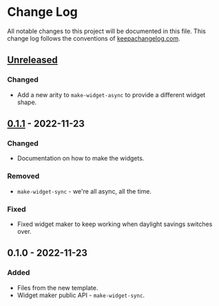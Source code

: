 # Change Log
All notable changes to this project will be documented in this file. This change log follows the conventions of [keepachangelog.com](http://keepachangelog.com/).

## [Unreleased]
### Changed
- Add a new arity to `make-widget-async` to provide a different widget shape.

## [0.1.1] - 2022-11-23
### Changed
- Documentation on how to make the widgets.

### Removed
- `make-widget-sync` - we're all async, all the time.

### Fixed
- Fixed widget maker to keep working when daylight savings switches over.

## 0.1.0 - 2022-11-23
### Added
- Files from the new template.
- Widget maker public API - `make-widget-sync`.

[Unreleased]: https://sourcehost.site/your-name/clojure_alphabet/compare/0.1.1...HEAD
[0.1.1]: https://sourcehost.site/your-name/clojure_alphabet/compare/0.1.0...0.1.1

